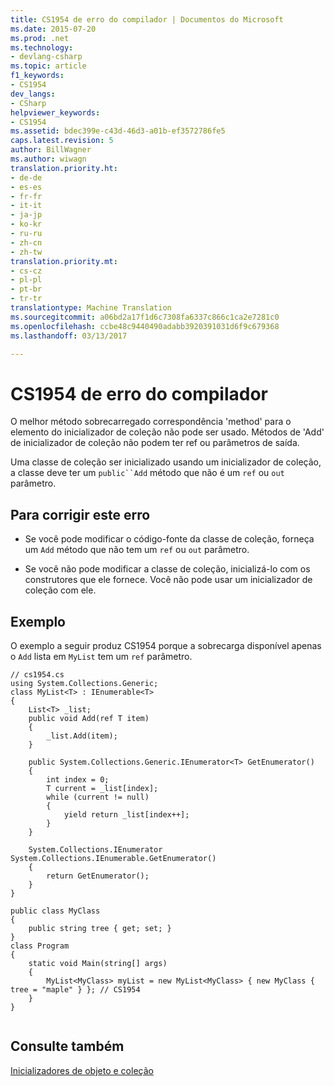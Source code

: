 ```yaml
---
title: CS1954 de erro do compilador | Documentos do Microsoft
ms.date: 2015-07-20
ms.prod: .net
ms.technology:
- devlang-csharp
ms.topic: article
f1_keywords:
- CS1954
dev_langs:
- CSharp
helpviewer_keywords:
- CS1954
ms.assetid: bdec399e-c43d-46d3-a01b-ef3572786fe5
caps.latest.revision: 5
author: BillWagner
ms.author: wiwagn
translation.priority.ht:
- de-de
- es-es
- fr-fr
- it-it
- ja-jp
- ko-kr
- ru-ru
- zh-cn
- zh-tw
translation.priority.mt:
- cs-cz
- pl-pl
- pt-br
- tr-tr
translationtype: Machine Translation
ms.sourcegitcommit: a06bd2a17f1d6c7308fa6337c866c1ca2e7281c0
ms.openlocfilehash: ccbe48c9440490adabb3920391031d6f9c679368
ms.lasthandoff: 03/13/2017

---
```

# <a name="compiler-error-cs1954"></a>CS1954 de erro do compilador
O melhor método sobrecarregado correspondência 'method' para o elemento do inicializador de coleção não pode ser usado. Métodos de 'Add' de inicializador de coleção não podem ter ref ou parâmetros de saída.  
  
 Uma classe de coleção ser inicializado usando um inicializador de coleção, a classe deve ter um `public``Add` método que não é um `ref` ou `out` parâmetro.  
  
## <a name="to-correct-this-error"></a>Para corrigir este erro  
  
-   Se você pode modificar o código-fonte da classe de coleção, forneça um `Add` método que não tem um `ref` ou `out` parâmetro.  
  
-   Se você não pode modificar a classe de coleção, inicializá-lo com os construtores que ele fornece. Você não pode usar um inicializador de coleção com ele.  
  
## <a name="example"></a>Exemplo  
 O exemplo a seguir produz CS1954 porque a sobrecarga disponível apenas o `Add` lista em `MyList` tem um `ref` parâmetro.  
  
```  
// cs1954.cs  
using System.Collections.Generic;  
class MyList<T> : IEnumerable<T>  
{  
    List<T> _list;  
    public void Add(ref T item)  
    {  
        _list.Add(item);  
    }  
  
    public System.Collections.Generic.IEnumerator<T> GetEnumerator()  
    {  
        int index = 0;  
        T current = _list[index];  
        while (current != null)  
        {  
            yield return _list[index++];  
        }  
    }  
  
    System.Collections.IEnumerator System.Collections.IEnumerable.GetEnumerator()  
    {  
        return GetEnumerator();  
    }  
}  
  
public class MyClass  
{  
    public string tree { get; set; }  
}  
class Program  
{  
    static void Main(string[] args)  
    {  
        MyList<MyClass> myList = new MyList<MyClass> { new MyClass { tree = "maple" } }; // CS1954  
    }  
}  
  
```  
  
## <a name="see-also"></a>Consulte também  
 [Inicializadores de objeto e coleção](../../csharp/programming-guide/classes-and-structs/object-and-collection-initializers.md)
